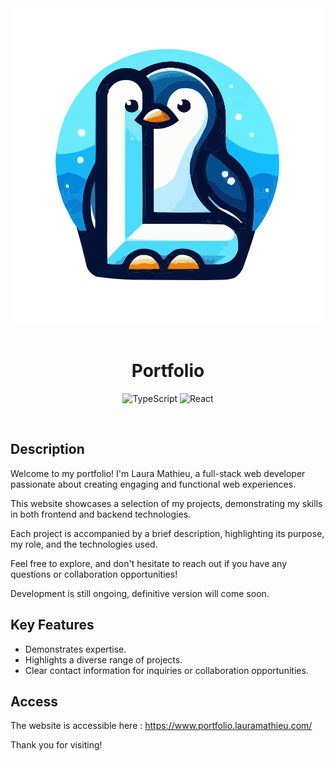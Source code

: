 <div align="center"><img src="./logo.svg"></div>

<br />

<h1 align="center">Portfolio</h1>

<div align="center">

![TypeScript](https://img.shields.io/badge/typescript-%23007ACC.svg?style=flat&logo=typescript&logoColor=white)
![React](https://img.shields.io/badge/react-%2320232a.svg?style=flat&logo=react&logoColor=%2361DAFB)

</div>

<br />

## Description

Welcome to my portfolio! I'm Laura Mathieu, a full-stack web developer passionate about creating engaging and functional web experiences.

This website showcases a selection of my projects, demonstrating my skills in both frontend and backend technologies.

Each project is accompanied by a brief description, highlighting its purpose, my role, and the technologies used.

Feel free to explore, and don't hesitate to reach out if you have any questions or collaboration opportunities!

Development is still ongoing, definitive version will come soon.

## Key Features

- Demonstrates expertise.
- Highlights a diverse range of projects.
- Clear contact information for inquiries or collaboration opportunities.

## Access

The website is accessible here : https://www.portfolio.lauramathieu.com/

Thank you for visiting!
